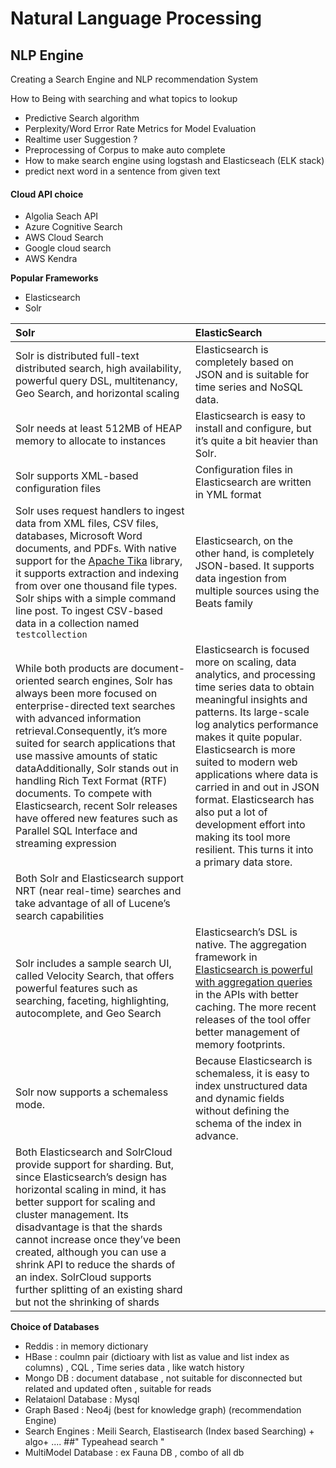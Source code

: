 # Natural Language Processing



## NLP Engine

Creating a Search Engine and NLP recommendation System

How to Being with searching and what topics to lookup

* Predictive Search algorithm 
* Perplexity/Word Error Rate Metrics for Model Evaluation  
* Realtime user Suggestion ?  
* Preprocessing of Corpus to make auto complete
* How to make search engine using logstash and Elasticseach \(ELK stack\)
* predict next word in a sentence from given text 

#### Cloud API choice

* Algolia Seach API  
* Azure Cognitive Search
* AWS Cloud Search
* Google cloud search
* AWS Kendra 

**Popular Frameworks**

* Elasticsearch  
* Solr

| Solr | ElasticSearch |
| :--- | :--- |
| Solr is distributed full-text distributed search, high availability, powerful query DSL, multitenancy, Geo Search, and horizontal scaling | Elasticsearch is completely based on JSON and is suitable for time series and NoSQL data. |
| Solr needs at least 512MB of HEAP memory to allocate to instances | Elasticsearch is easy to install and configure, but it’s quite a bit heavier than Solr. |
| Solr supports XML-based configuration files | Configuration files in Elasticsearch are written in YML format |
| Solr uses request handlers to ingest data from XML files, CSV files, databases, Microsoft Word documents, and PDFs. With native support for the [Apache Tika](https://tika.apache.org/) library, it supports extraction and indexing from over one thousand file types. Solr ships with a simple command line post. To ingest CSV-based data in a collection named `testcollection` | Elasticsearch, on the other hand, is completely JSON-based. It supports data ingestion from multiple sources using the Beats family |
| While both products are document-oriented search engines, Solr has always been more focused on enterprise-directed text searches with advanced information retrieval.Consequently, it’s more suited for search applications that use massive amounts of static dataAdditionally, Solr stands out in handling Rich Text Format \(RTF\) documents. To compete with Elasticsearch, recent Solr releases have offered new features such as Parallel SQL Interface and streaming expression | Elasticsearch is focused more on scaling, data analytics, and processing time series data to obtain meaningful insights and patterns. Its large-scale log analytics performance makes it quite popular. Elasticsearch is more suited to modern web applications where data is carried in and out in JSON format. Elasticsearch has also put a lot of development effort into making its tool more resilient. This turns it into a primary data store. |
| Both Solr and Elasticsearch support NRT \(near real-time\) searches and take advantage of all of Lucene’s search capabilities |  |
| Solr includes a sample search UI, called Velocity Search, that offers powerful features such as searching, faceting, highlighting, autocomplete, and Geo Search | Elasticsearch’s DSL is native. The aggregation framework in [Elasticsearch is powerful with aggregation queries](https://logz.io/blog/elasticsearch-queries/) in the APIs with better caching. The more recent releases of the tool offer better management of memory footprints. |
| Solr now supports a schemaless mode. | Because Elasticsearch is schemaless, it is easy to index unstructured data and dynamic fields without defining the schema of the index in advance. |
| Both Elasticsearch and SolrCloud provide support for sharding. But, since Elasticsearch’s design has horizontal scaling in mind, it has better support for scaling and cluster management. Its disadvantage is that the shards cannot increase once they’ve been created, although you can use a shrink API to reduce the shards of an index. SolrCloud supports further splitting of an existing shard but not the shrinking of shards |  |

**Choice of Databases**

* Reddis : in memory dictionary
* HBase : coulmn pair \(dictioary  with list as value and list index as columns\) , CQL  , Time series data , like watch history
* Mongo DB : document database , not suitable for disconnected but related and updated often , suitable for reads
* Relataionl Database  : Mysql
* Graph Based  : Neo4j \(best for knowledge graph\) \(recommendation Engine\)
* Search Engines  : Meili Search, Elastisearch  \(Index based Searching\) + algo+ .... \#\#" Typeahead search "
* MultiModel Database : ex Fauna DB  , combo of all db


